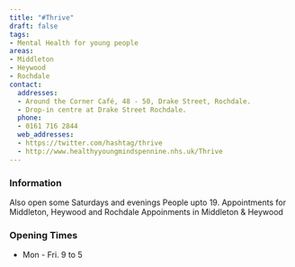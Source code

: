 ```yaml
---
title: "#Thrive"
draft: false
tags:
- Mental Health for young people
areas:
- Middleton
- Heywood
- Rochdale
contact:
  addresses:
  - Around the Corner Café, 48 - 50, Drake Street, Rochdale.
  - Drop-in centre at Drake Street Rochdale.
  phone:
  - 0161 716 2844
  web_addresses:
  - https://twitter.com/hashtag/thrive
  - http://www.healthyyoungmindspennine.nhs.uk/Thrive 
---
```


### Information
Also open some Saturdays and evenings
People upto 19. Appointments for Middleton, Heywood and Rochdale
Appoinments in Middleton & Heywood

### Opening Times
* Mon - Fri.  9 to 5

